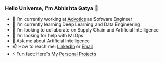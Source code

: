 ### Hello Universe, I'm Abhishta Gatya 👋

- 🔭 I’m currently working at [Advotics](https://www.advotics.com/) as Software Engineer
- 🌱 I’m currently learning Deep Learning and Data Engineering
- 👯 I’m looking to collaborate on Supply Chain and Artificial Intelligence
- 🤔 I’m looking for help with MLOps
- 💬 Ask me about Artificial Intelligence
- 📫 How to reach me: [LinkedIn](https://www.linkedin.com/in/abhishta-adyatma-2a5695188/) or [Email](mailto:abhishta.adyatma@advotics.com)
- ⚡ Fun fact: Here's My [Personal Projects](https://www.gatya.xyz)
